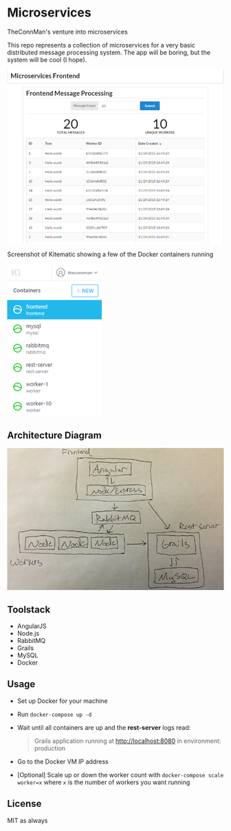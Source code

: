 # Microservices
TheConnMan's venture into microservices

This repo represents a collection of microservices for a very basic distributed message processing system. The app will be boring, but the system will be cool (I hope).

![Frontend](/resources/Frontend.png)

Screenshot of Kitematic showing a few of the Docker containers running

![Kitematic](/resources/Kitematic.png)

## Architecture Diagram
![Poorly Drawn Architecture Diagram](/resources/Architecture.jpg)

## Toolstack
- AngularJS
- Node.js
- RabbitMQ
- Grails
- MySQL
- Docker

## Usage
- Set up Docker for your machine
- Run `docker-compose up -d`
- Wait until all containers are up and the **rest-server** logs read:
  > Grails application running at [http://localhost:8080](http://localhost:8080) in environment: production

- Go to the Docker VM IP address
- [Optional] Scale up or down the worker count with `docker-compose scale worker=x` where `x` is the number of workers you want running

## License
MIT as always
